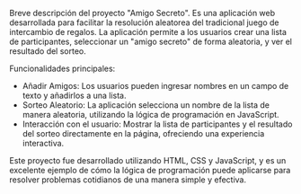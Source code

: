 Breve descripción del proyecto "Amigo Secreto".
Es una aplicación web desarrollada para facilitar la resolución aleatorea del tradicional juego de intercambio de regalos. 
La aplicación permite a los usuarios crear una lista de participantes, seleccionar un "amigo secreto" de forma aleatoria, y ver el resultado del sorteo.

Funcionalidades principales:
* Añadir Amigos: Los usuarios pueden ingresar nombres en un campo de texto y añadirlos a una lista.
* Sorteo Aleatorio: La aplicación selecciona un nombre de la lista de manera aleatoria, utilizando la lógica de programación en JavaScript.
* Interacción con el usuario: Mostrar la lista de participantes y el resultado del sorteo directamente en la página, ofreciendo una experiencia interactiva.

Este proyecto fue desarrollado utilizando HTML, CSS y JavaScript, y es un excelente ejemplo de cómo la lógica de programación puede aplicarse para resolver 
problemas cotidianos de una manera simple y efectiva.
